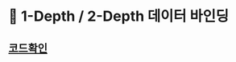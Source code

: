 # 📝 1-Depth / 2-Depth 데이터 바인딩

## [코드확인](https://github.com/Jaesang98/JS-Developer/blob/main/src/pages/guide/index.tsx)
